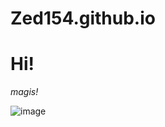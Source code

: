 # Zed154.github.io
# Hi!
*magis!*

![image](https://user-images.githubusercontent.com/118245709/202087349-10ec164e-3054-4807-96c5-7b78e138a2fb.png)
